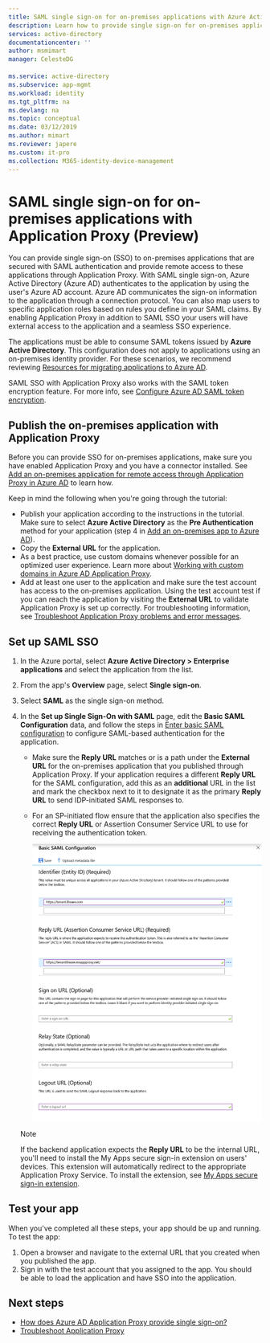 ```yaml
---
title: SAML single sign-on for on-premises applications with Azure Active Directory Application Proxy (Preview) | Microsoft Docs 
description: Learn how to provide single sign-on for on-premises applications published through Application Proxy that are secured with SAML authentication.
services: active-directory
documentationcenter: ''
author: msmimart
manager: CelesteDG

ms.service: active-directory
ms.subservice: app-mgmt
ms.workload: identity
ms.tgt_pltfrm: na
ms.devlang: na
ms.topic: conceptual
ms.date: 03/12/2019
ms.author: mimart
ms.reviewer: japere
ms.custom: it-pro
ms.collection: M365-identity-device-management
---
```


# SAML single sign-on for on-premises applications with Application Proxy (Preview)

You can provide single sign-on (SSO) to on-premises applications that are secured with SAML authentication and provide remote access to these applications through Application Proxy. With SAML single sign-on, Azure Active Directory (Azure AD) authenticates to the application by using the user's Azure AD account. Azure AD communicates the sign-on information to the application through a connection protocol. You can also map users to specific application roles based on rules you define in your SAML claims. By enabling Application Proxy in addition to SAML SSO your users will have external access to the application and a seamless SSO experience.

The applications must be able to consume SAML tokens issued by **Azure Active Directory**. 
This configuration does not apply to applications using an on-premises identity provider. For these scenarios, we recommend reviewing [Resources for migrating applications to Azure AD](migration-resources.md).

SAML SSO with Application Proxy also works with the SAML token encryption feature. For more info, see [Configure Azure AD SAML token encryption](howto-saml-token-encryption.md).

## Publish the on-premises application with Application Proxy

Before you can provide SSO for on-premises applications, make sure you have enabled Application Proxy and you have a connector installed. See [Add an on-premises application for remote access through Application Proxy in Azure AD](application-proxy-add-on-premises-application.md) to learn how.

Keep in mind the following when you're going through the tutorial:

* Publish your application according to the instructions in the tutorial. Make sure to select **Azure Active Directory** as the **Pre Authentication** method for your application (step 4 in [Add an on-premises app to Azure AD](application-proxy-add-on-premises-application.md#add-an-on-premises-app-to-azure-ad
)).
* Copy the **External URL** for the application.
* As a best practice, use custom domains whenever possible for an optimized user experience. Learn more about [Working with custom domains in Azure AD Application Proxy](application-proxy-configure-custom-domain.md).
* Add at least one user to the application and make sure the test account has access to the on-premises application. Using the test account test if you can reach the application by visiting the **External URL** to validate Application Proxy is set up correctly. For troubleshooting information, see [Troubleshoot Application Proxy problems and error messages](application-proxy-troubleshoot.md).

## Set up SAML SSO

1. In the Azure portal, select **Azure Active Directory > Enterprise applications** and select the application from the list.
1. From the app's **Overview** page, select **Single sign-on**.
1. Select **SAML** as the single sign-on method.
1. In the **Set up Single Sign-On with SAML** page, edit the **Basic SAML Configuration** data, and follow the steps in [Enter basic SAML configuration](configure-single-sign-on-non-gallery-applications.md#saml-based-single-sign-on) to configure SAML-based authentication for the application.

   * Make sure the **Reply URL** matches or is a path under the **External URL** for the on-premises application that you published through Application Proxy. If your application requires a different **Reply URL** for the SAML configuration, add this as an **additional** URL in the list and mark the checkbox next to it to designate it as the primary **Reply URL** to send IDP-initiated SAML responses to.
   * For an SP-initiated flow ensure that the application also specifies the correct **Reply URL** or Assertion Consumer Service URL to use for receiving the authentication token.

     ![Enter basic SAML configuration data](./media/application-proxy-configure-single-sign-on-on-premises-apps/basic-saml-configuration.png)

    > [!NOTE]
    > If the backend application expects the **Reply URL** to be the internal URL, you'll need to install the My Apps secure sign-in extension on users' devices. This extension will automatically redirect to the appropriate Application Proxy Service. To install the extension, see [My Apps secure sign-in extension](../user-help/my-apps-portal-end-user-access.md#download-and-install-the-my-apps-secure-sign-in-extension).

## Test your app

When you've completed all these steps, your app should be up and running. To test the app:

1. Open a browser and navigate to the external URL that you created when you published the app. 
1. Sign in with the test account that you assigned to the app. You should be able to load the application and have SSO into the application.

## Next steps

- [How does Azure AD Application Proxy provide single sign-on?](application-proxy-single-sign-on.md)
- [Troubleshoot Application Proxy](application-proxy-troubleshoot.md)
